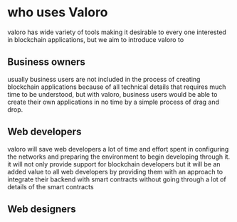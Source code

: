 # who uses Valoro

valoro has wide variety of tools making it desirable to every one interested in blockchain applications, but we aim to introduce valoro to 

## Business owners
usually business users are not included in the process of creating blockchain applications because of all technical details that requires much time to be understood, but with valoro, business users would be able to create their own applications in no time by a simple process of drag and drop.


## Web developers
valoro will save web developers a lot of time and effort spent in configuring the networks and preparing the environment to begin developing through it. it will not only provide support for blockchain developers but it will be an added value to all web developers by providing them with an approach to integrate their backend with smart contracts without going through a lot of details of the smart contracts

## Web designers
